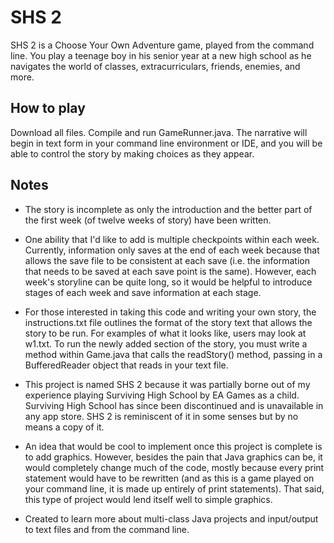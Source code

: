 # SHS 2
SHS 2 is a Choose Your Own Adventure game, played from the command line. You play a teenage boy in his senior year at a new high school as he navigates the world of classes, extracurriculars, friends, enemies, and more. 

## How to play
Download all files. Compile and run GameRunner.java. The narrative will begin in text form in your command line environment or IDE, and you will be able to control the story by making choices as they appear. 

## Notes
* The story is incomplete as only the introduction and the better part of the first week (of twelve weeks of story) have been written. 

* One ability that I'd like to add is multiple checkpoints within each week. Currently, information only saves at the end of each week because that allows the save file to be consistent at each save (i.e. the information that needs to be saved at each save point is the same). However, each week's storyline can be quite long, so it would be helpful to introduce stages of each week and save information at each stage.

* For those interested in taking this code and writing your own story, the instructions.txt file outlines the format of the story text that allows the story to be run. For examples of what it looks like, users may look at w1.txt. To run the newly added section of the story, you must write a method within Game.java that calls the readStory() method, passing in a BufferedReader object that reads in your text file.

* This project is named SHS 2 because it was partially borne out of my experience playing Surviving High School by EA Games as a child. Surviving High School has since been discontinued and is unavailable in any app store. SHS 2 is reminiscent of it in some senses but by no means a copy of it.

* An idea that would be cool to implement once this project is complete is to add graphics. However, besides the pain that Java graphics can be, it would completely change much of the code, mostly because every print statement would have to be rewritten (and as this is a game played on your command line, it is made up entirely of print statements). That said, this type of project would lend itself well to simple graphics.

* Created to learn more about multi-class Java projects and input/output to text files and from the command line.